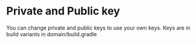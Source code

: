 # Private and Public key
You can change private and public keys to use your own keys.
Keys are in build variants in domain/build.gradle